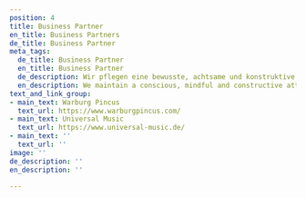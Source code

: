 ```yaml
---
position: 4
title: Business Partner
en_title: Business Partners
de_title: Business Partner
meta_tags:
  de_title: Business Partner
  en_title: Business Partner
  de_description: Wir pflegen eine bewusste, achtsame und konstruktive Haltung
  en_description: We maintain a conscious, mindful and constructive attitude
text_and_link_group:
- main_text: Warburg Pincus
  text_url: https://www.warburgpincus.com/
- main_text: Universal Music
  text_url: https://www.universal-music.de/
- main_text: ''
  text_url: ''
image: ''
de_description: ''
en_description: ''

---
```

